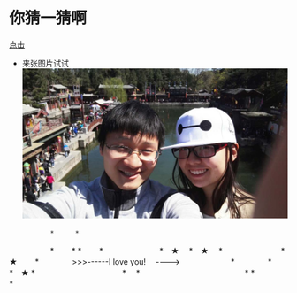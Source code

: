 你猜一猜啊
=====

[点击]( "鼠标往哪里放呢") </br>
* 来张图片试试
![](https://github.com/daidaixiaoxiao/images/raw/master/b.jpg)  


             *　 　 *　 　
　　　　　 *　　 * *　　 *　　
　　　　　*　★　 *　★　 *　　
　　　　　 *　　　★　　 *　　
　　>>>------I love you!　 ---->
　　　　　　 *　　　　 *　　　
　　　　　　　 *　★ *　　　
　　　　　　　　*　 *　　　　　
　　　　　　　　 * *　　　　　
　　　　　　　　　*　
